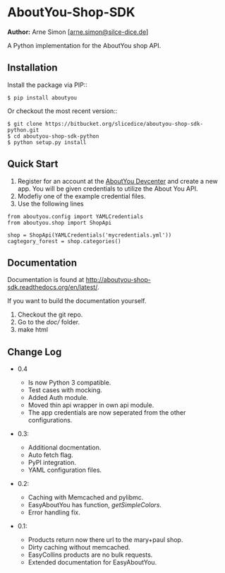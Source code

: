 AboutYou-Shop-SDK
=================

**Author:** Arne Simon [arne.simon@silce-dice.de]


A Python implementation for the AboutYou shop API.


Installation
------------

Install the package via PIP::

    $ pip install aboutyou

Or checkout the most recent version::

    $ git clone https://bitbucket.org/slicedice/aboutyou-shop-sdk-python.git
    $ cd aboutyou-shop-sdk-python
    $ python setup.py install


Quick Start
-----------

1. Register for an account at the [AboutYou Devcenter](https://developer.aboutyou.de/) and create a new app.
   You will be given credentials to utilize the About You API.
2. Modefiy one of the example credential files.
3. Use the following lines

~~~
from aboutyou.config import YAMLCredentials
from aboutyou.shop import ShopApi

shop = ShopApi(YAMLCredentials('mycredentials.yml'))
cagtegory_forest = shop.categories()
~~~


Documentation
-------------

Documentation is found at http://aboutyou-shop-sdk.readthedocs.org/en/latest/.

If you want to build the documentation yourself.

1. Checkout the git repo.
2. Go to the *doc/* folder.
3. make html


Change Log
----------

- 0.4
    * Is now Python 3 compatible.
    * Test cases with mocking.
    * Added Auth module.
    * Moved thin api wrapper in own api module.
    * The app credentials are now seperated from the other configurations.

- 0.3:
    * Additional docmentation.
    * Auto fetch flag.
    * PyPI integration.
    * YAML configuration files.

- 0.2:
    * Caching with Memcached and pylibmc.
    * EasyAboutYou has function, *getSimpleColors*.
    * Error handling fix.

- 0.1:
    * Products return now there url to the mary+paul shop.
    * Dirty caching without memcached.
    * EasyCollins products are no bulk requests.
    * Extended documentation for EasyAboutYou.
